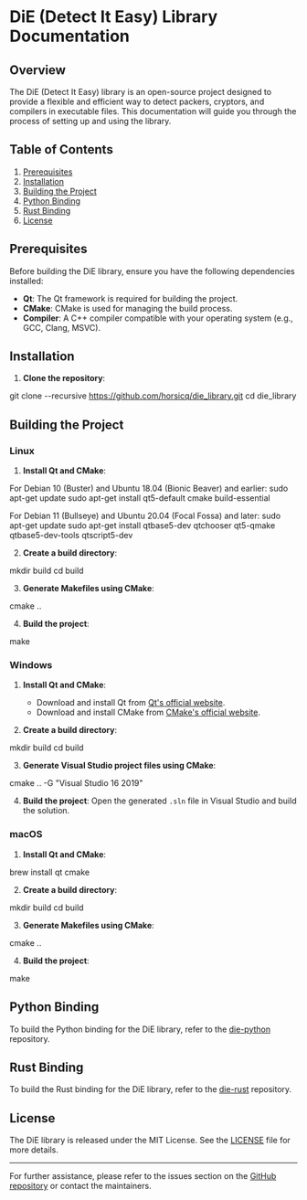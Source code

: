 # DiE (Detect It Easy) Library Documentation

## Overview

The DiE (Detect It Easy) library is an open-source project designed to provide a flexible and efficient way to detect packers, cryptors, and compilers in executable files. This documentation will guide you through the process of setting up and using the library.

## Table of Contents

1. [Prerequisites](#prerequisites)
2. [Installation](#installation)
3. [Building the Project](#building-the-project)
4. [Python Binding](#python-binding)
5. [Rust Binding](#rust-binding)
6. [License](#license)

## Prerequisites

Before building the DiE library, ensure you have the following dependencies installed:

- **Qt**: The Qt framework is required for building the project.
- **CMake**: CMake is used for managing the build process.
- **Compiler**: A C++ compiler compatible with your operating system (e.g., GCC, Clang, MSVC).

## Installation

1. **Clone the repository**:

git clone --recursive https://github.com/horsicq/die_library.git
cd die_library

## Building the Project

### Linux

1. **Install Qt and CMake**:

For Debian 10 (Buster) and Ubuntu 18.04 (Bionic Beaver) and earlier:
sudo apt-get update
sudo apt-get install qt5-default cmake build-essential

For Debian 11 (Bullseye) and Ubuntu 20.04 (Focal Fossa) and later:
sudo apt-get update
sudo apt-get install qtbase5-dev qtchooser qt5-qmake qtbase5-dev-tools qtscript5-dev

2. **Create a build directory**:

mkdir build
cd build

3. **Generate Makefiles using CMake**:

cmake ..

4. **Build the project**:

make

### Windows

1. **Install Qt and CMake**:
   - Download and install Qt from [Qt's official website](https://www.qt.io/download).
   - Download and install CMake from [CMake's official website](https://cmake.org/download/).

2. **Create a build directory**:

mkdir build
cd build

3. **Generate Visual Studio project files using CMake**:

cmake .. -G "Visual Studio 16 2019"

4. **Build the project**:
   Open the generated `.sln` file in Visual Studio and build the solution.

### macOS

1. **Install Qt and CMake**:

brew install qt cmake

2. **Create a build directory**:

mkdir build
cd build

3. **Generate Makefiles using CMake**:

cmake ..

4. **Build the project**:

make

## Python Binding

To build the Python binding for the DiE library, refer to the [die-python](https://github.com/elastic/die-python) repository.

## Rust Binding

To build the Rust binding for the DiE library, refer to the [die-rust](https://github.com/elastic/die-rust) repository.

## License

The DiE library is released under the MIT License. See the [LICENSE](LICENSE) file for more details.

---

For further assistance, please refer to the issues section on the [GitHub repository](https://github.com/horsicq/die_library/issues) or contact the maintainers.